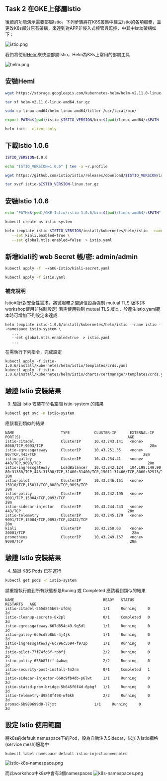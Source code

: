 ## Task 2 在GKE上部屬Istio
後續的功能演示需要部屬Istio，下列步驟將在K8S叢集中建立Istio的各項服務，並更改K8s部分原有架構，來達到對APP非侵入式控管與監控，中其中Istio架構如下：

![istio.png](imgs/istio.png)

我們將使用[Helm](https://helm.sh/ "Helm")來快速部屬Istio，Helm為K8s上常用的部屬工具

![helm.png](imgs/helm.png)

## 安裝Heml

```bash
wget https://storage.googleapis.com/kubernetes-helm/helm-v2.11.0-linux-amd64.tar.gz
```
```bash
tar xf helm-v2.11.0-linux-amd64.tar.gz
```
```bash
sudo cp linux-amd64/helm linux-amd64/tiller /usr/local/bin/
```
```bash
export PATH=$(pwd)/istio-$ISTIO_VERSION/bin:$(pwd)/linux-amd64/:$PATH
```
```bash
helm init --client-only
```

## 下載Istio 1.0.6
```bash
ISTIO_VERSION=1.0.6
```
```bash
echo "ISTIO_VERSION=1.0.6" | tee -a ~/.profile
```
```bash
wget https://github.com/istio/istio/releases/download/$ISTIO_VERSION/istio-$ISTIO_VERSION-linux.tar.gz
```
```bash
tar xvzf istio-$ISTIO_VERSION-linux.tar.gz
```

## 安裝Istio 1.0.6
```bash
echo "PATH=$(pwd)/GKE-Istio/istio-1.0.6/bin:$(pwd)/linux-amd64/:$PATH" | tee -a ~/.profile
```
```bash
kubectl create ns istio-system
```
```bash
helm template istio-$ISTIO_VERSION/install/kubernetes/helm/istio --name istio --namespace istio-system \
   --set kiali.enabled=true \
   --set global.mtls.enabled=false  > istio.yaml
```
## 新增kiali的 web Secret 帳/密: admin/admin
```bash
kubectl apply -f  ~/GKE-Istio/kiali-secret.yaml
```
```bash
kubectl apply -f istio.yaml
```

### 補充說明
Istio可針對安全性需求，將微服務之間通信設為強制 mutual TLS 版本(本workshop使用非強制設定)
若需使用強制 mutual TLS 版本，於產生istio.yaml範本時可增加下列設定來達成

```
helm template istio-1.0.6/install/kubernetes/helm/istio --name istio --namespace istio-system \
   ...
   --set global.mtls.enabled=true  > istio.yaml
   ...
```
在需執行下列指令，完成設定
```
kubectl apply -f istio-1.0.6/install/kubernetes/helm/istio/templates/crds.yaml
kubectl apply -f istio-1.0.6/install/kubernetes/helm/istio/charts/certmanager/templates/crds.yaml
```

## 驗證 Istio 安裝結果
3. 驗證 Istio 安裝在命名空間 istio-system 的結果
```bash
kubectl get svc -n istio-system
```
   應該看到類似的結果
```
NAME                     TYPE           CLUSTER-IP      EXTERNAL-IP      PORT(S)                                                AGE
istio-citadel            ClusterIP      10.43.243.141   <none>           8060/TCP,9093/TCP                                                28m
istio-egressgateway      ClusterIP      10.43.251.35    <none>           80/TCP,443/TCP                                                28m
istio-galley             ClusterIP      10.43.254.41    <none>           443/TCP,9093/TCP                                                28m
istio-ingressgateway     LoadBalancer   10.43.242.124   104.199.149.90   80:31380/TCP,443:31390/TCP,31400:31400/TCP,15011:31466/TCP,8060:32513/TCP,853:30560/TCP,15030:30148/TCP,15031:30169/TCP   28m
istio-pilot              ClusterIP      10.43.246.161   <none>           15010/TCP,15011/TCP,8080/TCP,9093/TCP                                                28m
istio-policy             ClusterIP      10.43.242.195   <none>           9091/TCP,15004/TCP,9093/TCP                                                28m
istio-sidecar-injector   ClusterIP      10.43.244.243   <none>           443/TCP                                                28m
istio-telemetry          ClusterIP      10.43.245.179   <none>           9091/TCP,15004/TCP,9093/TCP,42422/TCP                                                28m
kiali                    ClusterIP      10.43.250.63    <none>           20001/TCP                                                28m
prometheus               ClusterIP      10.43.249.167   <none>           9090/TCP                                                28m
```

## 驗證 Istio 安裝結果
4. 驗證 K8S Pods 已在運行
```bash
kubectl get pods -n istio-system
```
   請重複執行直到所有狀態都是Runing 或 Completed 
   應該看到類似的結果
```
NAME                                        READY   STATUS      RESTARTS   AGE
istio-citadel-555d845b65-xfdmj              1/1     Running     0          2d
istio-cleanup-secrets-8x2pl                 0/1     Completed   0          2d
istio-egressgateway-667d854c49-9q5dl        1/1     Running     0          2d
istio-galley-6c9cd5b8bb-4j4jk               1/1     Running     0          2d
istio-ingressgateway-6c796c5594-f972p       1/1     Running     0          2d
istio-pilot-77f74fc6f-rpbfj                 2/2     Running     0          2d
istio-policy-655b87fff-4wbwq                2/2     Running     0          2d
istio-security-post-install-tm2rm           0/1     Completed   1          2d
istio-sidecar-injector-668c9fb4db-p6lwt     1/1     Running     0          2d
istio-statsd-prom-bridge-5b645f6f4d-6pbgf   1/1     Running     0          2d
istio-telemetry-d9848f498-wf6kh             2/2     Running     0          2d
promsd-6b989699d8-l7jxt                 1/1     Running     0          2d
```

## 設定 Istio 使用範圍

將k8s的default namespace下的Pod，設為自動注入Sidecar，以加入Istio網格(service mesh)服務中

```bash
kubectl label namespace default istio-injection=enabled
```
![istio-k8s-namespace.png](imgs/istio-k8s-namespace.png)

而此workshop中k8s中會有3個namespaces
![k8s-namespaces.png](imgs/k8s-namespaces.png)
